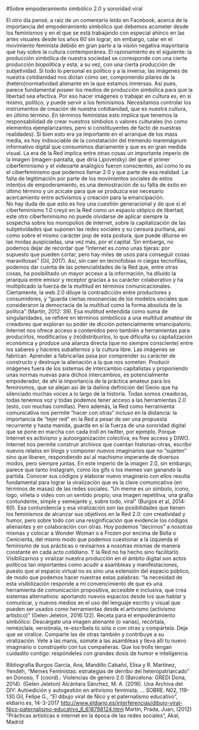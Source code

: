 #Sobre empoderamiento simbólico 2.0 y sororidad viral

El otro día pensé, a raíz de un comentario leído en Facebook, acerca de la importancia del empoderamiento simbólico que debemos acometer desde los feminismos y en el que se está trabajando con especial ahínco en las artes visuales desde los años 60 sin lograr, sin embargo, calar en el movimiento feminista debido en gran parte a la visión negativa mayoritaria que hay sobre la cultura contemporánea. 
El razonamiento es el siguiente: la producción simbólica de nuestra sociedad se corresponde con una cierta producción biopolítica y esta, a su vez, con una cierta producción de subjetividad. Si todo lo personal es político y a la inversa; las imágenes de nuestra cotidianidad nos dictan cómo ser, componiendo pilares de la (hetero)normatividad alienante en la que estamos inmersas. Así pues, parece fundamental poseer los medios de producción simbólica para que la libertad sea efectiva. Por eso hacer imágenes o trabajar en cultura es, en sí mismo, político, y puede servir a los feminismos. 
Necesitamos controlar los instrumentos de creación de nuestra cotidianidad, que es nuestra cultura, en último término. En términos feministas esto implica que tenemos la responsabilidad de crear nuestros símbolos o valores culturales (no como elementos ejemplarizantes, pero sí constituyentes de facto de nuestras realidades). 
Si bien esto era ya importante en el arranque de los mass media, es hoy indisociable de la constatación del tremendo maremágnum informativo digital que consumimos diariamente y que es en gran medida visual. La era de la Red implica entre otras cosas un importante imperio de la imagen (imagen-pantalla, que díría Lipovetsky) del que el primer ciberfeminismo y el videoarte  analógico fueron conscientes, así como lo es el ciberfeminismo que podemos llamar 2.0 y que parte de esa realidad. La falta de legitimación por parte de los movimientos sociales de estos intentos de empoderamiento, es una demostración de su falta de éxito en último término y un acicate para que se produzca ese necesario acercamiento entre activismos y creación para la emancipación.  
No hay duda de que esto es hoy una cuestión generacional y de que si el ciberfeminismo 1.0 creyó en la Red como un espacio utópico de libertad; este otro ciberfeminismo no puede olvidarse de aplicar siempre la sospecha sobre los monopolios de internet, sobre la capitalización de las subjetividades que suponen las redes sociales y su censura puritana, así como sobre el mismo carácter pop de esta postura, que puede diluirse en las modas auspiciadas, una vez más, por el capital. 
Sin embargo, no podemos dejar de recordar que “Internet es como unas tijeras: por supuesto que pueden cortar, pero hay miles de usos para conseguir cosas maravillosas” (Gil, 2017). Así, sin caer en tecnofobias ni ciegas tecnofilias, podemos dar cuenta de las potencialidades de la Red que, entre otras cosas, ha posibilitado un mayor acceso a la información, ha diluido la jerarquía entre emisor y receptor gracias a su carácter colaborativo y ha multiplicado la fuerza de la multitud en términos comunicacionales. Ciertamente, la web 2.0 diluye la contradicción entre productores y consumidores, y “guarda ciertas resonancias de los modelos sociales que consideraron la democracia de la multitud como la forma absoluta de la política” (Martín, 2012: 39). Esa multitud entendida como suma de singularidades, se refiere en términos simbólicos a una multitud amateur de creadores que exploran su poder de dicción potencialmente emancipatorio. 
Internet nos ofrece acceso a contenidos pero también a herramientas para producirlos, modificarlos y (re)distribuirlos, lo que dificulta su capitalización económica y produce una alianza directa (que no siempre consciente) entre los saberes y haceres subalternos y la cultura libre. 
Las imágenes se fabrican. Aprender a fabricarlas pasa por comprender su carácter de constructo y destruye la alienación a la que nos someten. Producir imágenes fuera de los sistemas de intercambio capitalistas y proponiendo unas normas nuevas para dichos intercambios, es potencialmente empoderador, de ahí la importancia de la práctica amateur para los feminismos, que se alejan así de la dañina definición del Genio que ha silenciado muchas voces a lo largo de la historia. Todas somos creadoras, todas tenemos voz y todas podemos tener acceso a las herramientas 2.0 (esto, con muchas comillas). 
Pero además, la Red como herramienta comunicativa nos permite “hacer con otras” incluso en la distancia: la importancia de “tejer red” en la Red a pesar de ser una propuesta recurrente y hasta manida, guarda en sí la fuerza de una sororidad digital que se pone en marcha con cada troll en twitter, por ejemplo. Porque Internet es activismo y autoorganización colectiva, es free access y DIWO.
Internet nos permite construir archivos que cuentan historias-otras, escribir nuevos relatos en blogs y componer nuevos imaginarios que no “sujeten” sino que liberen, respondiendo así al machismo imperante de diversos modos, pero siempre juntas. En este imperio de la imagen 2.0, sin embargo, parece que tanto Instagram, como los gifs o los memes van ganando la partida. Conocer sus códigos y elaborar nuevo imaginario con ellos resulta fundamental para lograr la viralización que es la clave comunicativa (en términos de masas) de las redes sociales. 
“Un meme es un símbolo, icono, logo, viñeta o vídeo con un sentido propio; una imagen repetitiva, una grafía contundente, simple y semejante y, sobre todo, viral” (Burgos et al, 2014: 60). Esa contundencia y esa viralización son las posibilidades que tienen los feminismos de alcanzar sus objetivos en la Red 2.0: con creatividad y humor, pero sobre todo con una resignificación que evidencie los códigos alienantes y en colaboración con otras. 
Hoy podemos “decirnos” a nosotras mismas y colocar a Wonder Woman o a Frozen por encima de Bella o Cenicienta, del mismo modo que podemos cuestionar a la izquierda el feminismo de sus prácticas o revisarnos a nosotras mismas de manera constante en cada acto cotidiano. Y la Red no ha hecho sino facilitarlo. 
Visibilizarnos y viralizar nuestra producción en el ámbito digital son actos políticos tan importantes como acudir a asambleas y manifestaciones, puesto que el espacio virtual no es sino una extensión del espacio público, de modo que podemos hacer nuestras estas palabras: “la necesidad de esta visibilización responde a mi convencimiento de que es una herramienta de comunicación propositiva, accesible e inclusiva, que crea sistemas alternativos: aportando nuevos espacios desde los que hablar y comunicar, y nuevos medios en el uso del lenguaje escrito y visual que pueden ser usados como herramientas desde el artivismo (activismo artístico)” (Gelen Jeleton, 2016:122).
Receta para el empoderamiento simbólico: Descárgate una imagen alienante (o varias), recórtala, remézclala, versiónala, re-escríbela tú sóla o con otras y compártela. Deja que se viralice. Comparte las de otras también y contribuye a su viralización. Vete a las manis, súmate a las asambleas y lleva allí tu nuevo imaginario o constrúyelo con tus compañeras. Que los trolls tengan cuidadito contigo: respóndeles con grandes dosis de humor e inteligencia.   

Bibliografía
Burgos García, Ana, Mandillo Cabañó, Elisa y R. Martínez, Yendéh, “Memes Feministas: estrategias de derribo del heteropatriarcado” en Donoso, T (coord).: Violencias de genero 2.0  (Barcelona: GREDI Dona, 2014).
(Gelen Jeleton) Alcántara Sánchez, M. A. (2016). Una Archiva del DIY: Autoedición y autogestión en artivismo feminista; ... SOBRE. N02, 119-130 
Gil, Felipe G., “El dibujo viral de Nico y el paternalismo educativo”, eldiario.es, 14-3-2017
http://www.eldiario.es/interferencias/dibujo-viral-Nico-paternalismo-educativo_6_618798124.html
Martín, Prada, Juan, (2012) “Prácticas artísticas e internet en la época de las redes sociales”, Akal, Madrid

